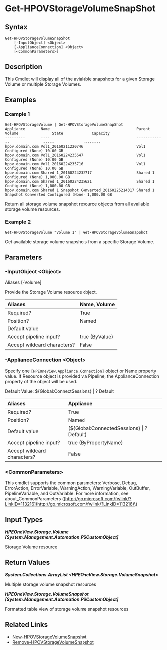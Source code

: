 ﻿---
description: Retrieve Storage Volume Snapshot resource(s).
---

# Get-HPOVStorageVolumeSnapShot

## Syntax

```text
Get-HPOVStorageVolumeSnapShot
    [-InputObject] <Object>
    [-ApplianceConnection] <Object>
    [<CommonParameters>]
```

## Description

This Cmdlet will display all of the avialable snapshots for a given Storage Volume or multiple Storage Volumes.

## Examples

###  Example 1 

```text
Get-HPOVStorageVolume | Get-HPOVStorageVolumeSnapShot
Appliance       Name                                       Parent Volume               State             Capacity
---------       ----                                       -------------               -----             --------
hpov.domain.com Vol1_20160211220746                        Vol1                        Configured (None) 10.00 GB
hpov.domain.com Vol1_20160224235647                        Vol1                        Configured (None) 10.00 GB
hpov.domain.com Vol1_20160224235716                        Vol1                        Configured (None) 10.00 GB
hpov.domain.com Shared 1_20160224232717                    Shared 1                    Configured (None) 1,000.00 GB
hpov.domain.com Shared 1_20160224235621                    Shared 1                    Configured (None) 1,000.00 GB
hpov.domain.com Shared 1 Snapshot Converted_20160225214317 Shared 1 Snapshot Converted Configured (None) 1,000.00 GB
```

Return all storage volume snapshot resource objects from all available storage volume resources.

###  Example 2 

```text
Get-HPOVStorageVolume "Volume 1" | Get-HPOVStorageVolumeSnapShot
```

Get available storage volume snapshots from a specific Storage Volume.

## Parameters

### -InputObject &lt;Object&gt;

Aliases [-Volume]

Provide the Storage Volume resource object.

| Aliases | Name, Volume |
| :--- | :--- |
| Required? | True |
| Position? | Named |
| Default value |  |
| Accept pipeline input? | true (ByValue) |
| Accept wildcard characters? | False |

### -ApplianceConnection &lt;Object&gt;

Specify one `[HPEOneView.Appliance.Connection]` object or Name property value. If Resource object is provided via Pipeline, the ApplianceConnection property of the object will be used.

Default Value: ${Global:ConnectSessions} | ? Default

| Aliases | Appliance |
| :--- | :--- |
| Required? | True |
| Position? | Named |
| Default value | (${Global:ConnectedSessions} &vert; ? Default) |
| Accept pipeline input? | true (ByPropertyName) |
| Accept wildcard characters? | False |

### &lt;CommonParameters&gt;

This cmdlet supports the common parameters: Verbose, Debug, ErrorAction, ErrorVariable, WarningAction, WarningVariable, OutBuffer, PipelineVariable, and OutVariable. For more information, see about\_CommonParameters \([http://go.microsoft.com/fwlink/?LinkID=113216](http://go.microsoft.com/fwlink/?LinkID=113216)\)

## Input Types

_**HPEOneView.Storage.Volume [System.Management.Automation.PSCustomObject]**_

Storage Volume resource

## Return Values

_**System.Collections.ArrayList <HPEOneView.Storage.VolumeSnapshot>**_

Multiple storage volume snapshot resources

_**HPEOneView.Storage.VolumeSnapshot [System.Management.Automation.PSCustomObject]**_

Formatted table view of storage volume snapshot resources

## Related Links

* [New-HPOVStorageVolumeSnapshot](new-hpovstoragevolumesnapshot.md)
* [Remove-HPOVStorageVolumeSnapshot](remove-hpovstoragevolumesnapshot.md)
